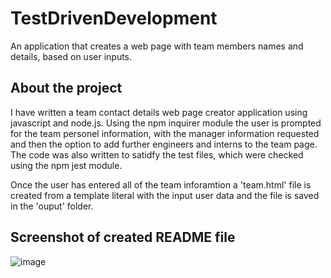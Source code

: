 # TestDrivenDevelopment
An application that creates a web page with team members names and details, based on user inputs. 

## About the project
I have written a team contact details web page creator application using javascript and node.js. Using the npm inquirer module the user is prompted for the team personel information, with the manager information requested and then the option to add further engineers and interns to the team page. The code was also written to satidfy the test files, which were checked using the npm jest module.

Once the user has entered all of the team inforamtion a 'team.html' file is created from a template literal with the input user data and the file is saved in the 'ouput' folder.


## Screenshot of created README file
![image](https://user-images.githubusercontent.com/116954089/216851368-7c48bf58-b80e-4cbf-9cf3-9ddd084d30e2.png)


